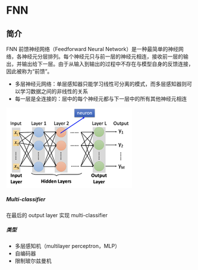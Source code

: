 # FNN

## 简介

FNN 前馈神经网络（Feedforward Neural Network）是一种最简单的神经网络，各神经元分层排列。每个神经元只与前一层的神经元相连，接收前一层的输出，并输出给下一层。由于从输入到输出的过程中不存在与模型自身的反馈连接，因此被称为“前馈”。

- 多层神经元网络：单层感知器只能学习线性可分离的模式，而多层感知器则可以学习数据之间的非线性的关系
- 每一层是全连接的：层中的每个神经元都与下一层中的所有其他神经元相连

<img src="figures/image-20201117192325475.png" alt="image-20201117192325475" style="zoom: 33%;" />



##### Multi-classifier

在最后的 output layer 实现 multi-classifier

##### 类型

- 多层感知机（multilayer perceptron，MLP）
- 自编码器
- 限制玻尔兹曼机